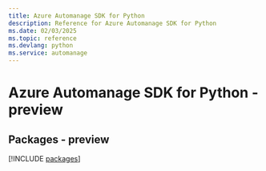 ```yaml
---
title: Azure Automanage SDK for Python
description: Reference for Azure Automanage SDK for Python
ms.date: 02/03/2025
ms.topic: reference
ms.devlang: python
ms.service: automanage
---
```

# Azure Automanage SDK for Python - preview
## Packages - preview
[!INCLUDE [packages](automanage-index.md)]